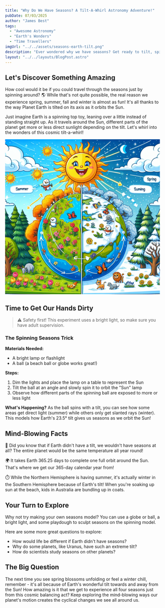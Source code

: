 ```yaml
---
title: "Why Do We Have Seasons? A Tilt-A-Whirl Astronomy Adventure!"
pubDate: 07/03/2025
author: "James Best"
tags:
  - "Awesome Astronomy"
  - "Earth's Wonders"
  - "Time Travellers"
imgUrl: "../../assets/seasons-earth-tilt.png"
description: "Ever wondered why we have seasons? Get ready to tilt, spin and whirl your way through this mind-blowing journey exploring how Earth's tilt creates the seasons we know and love! 🌞❄️"
layout: "../../layouts/BlogPost.astro"
---
```


## Let's Discover Something Amazing

How cool would it be if you could travel through the seasons just by spinning around? 🌎 While that's not quite possible, the real reason we experience spring, summer, fall and winter is almost as fun! It's all thanks to the way Planet Earth is tilted on its axis as it orbits the Sun.

Just imagine Earth is a spinning top toy, leaning over a little instead of standing straight up. As it travels around the Sun, different parts of the planet get more or less direct sunlight depending on the tilt. Let's whirl into the wonders of this cosmic tilt-a-whirl!

![Earth's tilt](../../assets/seasons-earth-tilt.png)

## Time to Get Our Hands Dirty

> ⚠️ Safety first! This experiment uses a bright light, so make sure you have adult supervision.

### The Spinning Seasons Trick

**Materials Needed:**

- A bright lamp or flashlight
- A ball (a beach ball or globe works great!)

**Steps:**

1. Dim the lights and place the lamp on a table to represent the Sun
2. Tilt the ball at an angle and slowly spin it to orbit the "Sun" lamp
3. Observe how different parts of the spinning ball are exposed to more or less light

**What's Happening?**
As the ball spins with a tilt, you can see how some areas get direct light (summer) while others only get slanted rays (winter). This models how Earth's 23.5° tilt gives us seasons as we orbit the Sun!

## Mind-Blowing Facts

🤯 Did you know that if Earth didn't have a tilt, we wouldn't have seasons at all? The entire planet would be the same temperature all year round!

🌍 It takes Earth 365.25 days to complete one full orbit around the Sun. That's where we get our 365-day calendar year from!

⏱️ While the Northern Hemisphere is having summer, it's actually winter in the Southern Hemisphere because of Earth's tilt! When you're soaking up sun at the beach, kids in Australia are bundling up in coats.

## Your Turn to Explore

Why not try making your own seasons model? You can use a globe or ball, a bright light, and some playdough to sculpt seasons on the spinning model.

Here are some more great questions to explore:

- How would life be different if Earth didn't have seasons?
- Why do some planets, like Uranus, have such an extreme tilt?
- How do scientists study seasons on other planets?

## The Big Question

The next time you see spring blossoms unfolding or feel a winter chill, remember - it's all because of Earth's wonderful tilt towards and away from the Sun! How amazing is it that we get to experience all four seasons just from this cosmic balancing act? Keep exploring the mind-blowing ways our planet's motion creates the cyclical changes we see all around us.
